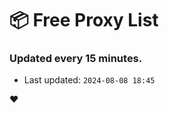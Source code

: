 # :package: Free Proxy List
### Updated every 15 minutes.

- Last updated: `2024-08-08 18:45`

:heart:
